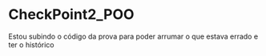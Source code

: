 # CheckPoint2_POO
Estou subindo o código da prova para poder arrumar o que estava errado e ter o histórico
